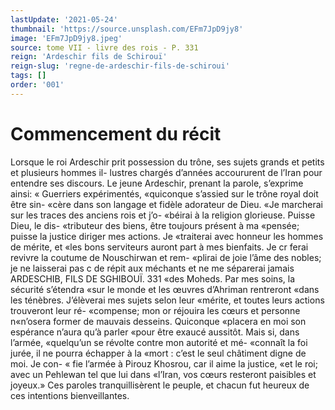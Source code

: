 ```yaml
---
lastUpdate: '2021-05-24'
thumbnail: 'https://source.unsplash.com/EFm7JpD9jy8'
image: 'EFm7JpD9jy8.jpeg'
source: tome VII - livre des rois - P. 331
reign: 'Ardeschir fils de Schirouï'
reign-slug: 'regne-de-ardeschir-fils-de-schiroui'
tags: []
order: '001'
---
```


# Commencement du récit

Lorsque le roi Ardeschir prit possession du trône,
ses sujets grands et petits et plusieurs hommes il- lustres chargés d’années accoururent de l’Iran pour
entendre ses discours. Le jeune Ardeschir, prenant la parole, s’exprime ainsi: « Guerriers expérimentés, «quiconque s’assied sur le trône royal doit être sin-
«cère dans son langage et fidèle adorateur de Dieu.
«Je marcherai sur les traces des anciens rois et j’o- «béirai à la religion glorieuse. Puisse Dieu, le dis- «tributeur des biens, être toujours présent à ma «pensée; puisse la justice diriger mes actions. Je «traiterai avec honneur les hommes de mérite, et «les bons serviteurs auront part à mes bienfaits. Je
cr ferai revivre la coutume de Nouschirwan et rem- «plirai de joie l’âme des nobles; je ne laisserai pas
c de répit aux méchants et ne me séparerai jamais
ARDESCHIB, FILS DE SGHIBOUÏ. 331 «des Moheds. Par mes soins, la sécurité s’étendra
«sur le monde et les œuvres d’Ahriman rentreront «dans les ténèbres. J’élèverai mes sujets selon leur
«mérite, et toutes leurs actions trouveront leur ré- «compense; mon or réjouira les cœurs et personne
n«n’osera former de mauvais desseins. Quiconque «placera en moi son espérance n’aura qu’à parler
«pour être exaucé aussitôt. Mais si, dans l’armée, «quelqu’un se révolte contre mon autorité et mé- «connaît la foi jurée, il ne pourra échapper à la «mort : c’est le seul châtiment digne de moi. Je con- « fie l’armée à Pirouz Khosrou, car il aime la justice,
«et le roi; avec un Pehlewan tel que lui dans «l’Iran, vos cœurs resteront paisibles et joyeux.»
Ces paroles tranquillisèrent le peuple, et chacun fut heureux de ces intentions bienveillantes.
